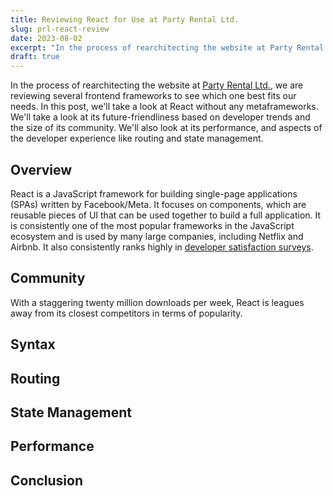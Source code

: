 ```yaml
---
title: Reviewing React for Use at Party Rental Ltd.
slug: prl-react-review
date: 2023-08-02
excerpt: "In the process of rearchitecting the website at Party Rental Ltd., we are reviewing several frontend frameworks to see which one best fits our needs. In this post, we'll take a look at React without any metaframeworks."
draft: true
---
```


In the process of rearchitecting the website at <a href="https://www.partyrentalltd.com" target="_blank">Party Rental Ltd.</a>, we are reviewing several frontend frameworks to see which one best fits our needs. In this post, we'll take a look at React without any metaframeworks. We'll take a look at its future-friendliness based on developer trends and the size of its community. We'll also look at its performance, and aspects of the developer experience like routing and state management.

## Overview

React is a JavaScript framework for building single-page applications (SPAs) written by Facebook/Meta. It focuses on components, which are reusable pieces of UI that can be used together to build a full application. It is consistently one of the most popular frameworks in the JavaScript ecosystem and is used by many large companies, including Netflix and Airbnb. It also consistently ranks highly in <a href="https://2022.stateofjs.com/en-US/libraries/front-end-frameworks/#front_end_frameworks_experience_linechart" target="_blank">developer satisfaction surveys</a>.

## Community

With a staggering twenty million downloads per week, React is leagues away from its closest competitors in terms of popularity.

## Syntax

## Routing

## State Management

## Performance

## Conclusion
